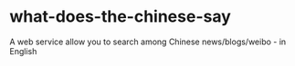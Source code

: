 what-does-the-chinese-say
=========================

A web service allow you to search among Chinese news/blogs/weibo - in English
